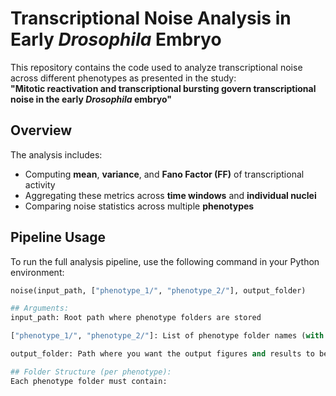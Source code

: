 # Transcriptional Noise Analysis in Early *Drosophila* Embryo

This repository contains the code used to analyze transcriptional noise across different phenotypes as presented in the study:  
**"Mitotic reactivation and transcriptional bursting govern transcriptional noise in the early *Drosophila* embryo"**

## Overview

The analysis includes:
- Computing **mean**, **variance**, and **Fano Factor (FF)** of transcriptional activity
- Aggregating these metrics across **time windows** and **individual nuclei**
- Comparing noise statistics across multiple **phenotypes**

## Pipeline Usage

To run the full analysis pipeline, use the following command in your Python environment:

```python
noise(input_path, ["phenotype_1/", "phenotype_2/"], output_folder)

## Arguments:
input_path: Root path where phenotype folders are stored

["phenotype_1/", "phenotype_2/"]: List of phenotype folder names (with trailing slashes)

output_folder: Path where you want the output figures and results to be stored

## Folder Structure (per phenotype):
Each phenotype folder must contain:
